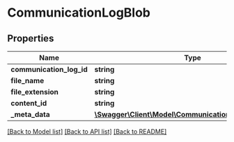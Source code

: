 # CommunicationLogBlob

## Properties
Name | Type | Description | Notes
------------ | ------------- | ------------- | -------------
**communication_log_id** | **string** |  | [optional] 
**file_name** | **string** |  | [optional] 
**file_extension** | **string** |  | [optional] 
**content_id** | **string** |  | [optional] 
**_meta_data** | [**\Swagger\Client\Model\CommunicationLogBlobMetaData**](CommunicationLogBlobMetaData.md) |  | [optional] 

[[Back to Model list]](../README.md#documentation-for-models) [[Back to API list]](../README.md#documentation-for-api-endpoints) [[Back to README]](../README.md)


